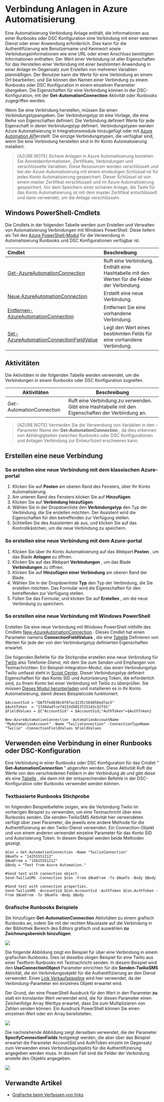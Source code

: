 <properties 
   pageTitle="Verbindung Anlagen in Azure Automatisierung | Microsoft Azure"
   description="Verbindung Anlagen in Azure Automatisierung enthalten die Informationen, die Verbindung zu einem externen Dienst oder einer Anwendung aus einem Runbooks oder DSC Konfiguration erforderlich. In diesem Artikel wird erläutert, die Details der Verbindungen und Anweisungen zum Verfassen von Text und Grafiken mit ihnen zu arbeiten."
   services="automation"
   documentationCenter=""
   authors="bwren"
   manager="stevenka"
   editor="tysonn" />
<tags 
   ms.service="automation"
   ms.devlang="na"
   ms.topic="article"
   ms.tgt_pltfrm="na"
   ms.workload="infrastructure-services"
   ms.date="01/27/2016"
   ms.author="bwren" />

# <a name="connection-assets-in-azure-automation"></a>Verbindung Anlagen in Azure Automatisierung

Eine Automatisierung Verbindung Anlage enthält, die Informationen aus einer Runbooks oder DSC Konfiguration eine Verbindung mit einer externen Dienst oder einer Anwendung erforderlich. Dies kann für die Authentifizierung wie Benutzername und Kennwort sowie Verbindungsinformationen wie eine URL oder einen Anschluss benötigten Informationen enthalten. Der Wert einer Verbindung ist aller Eigenschaften für das Herstellen einer Verbindung mit einer bestimmten Anwendung in einer Anlage im Gegensatz zum Erstellen von mehreren Variablen planmäßigen. Der Benutzer kann die Werte für eine Verbindung an einem Ort bearbeiten, und Sie können den Namen einer Verbindung zu einem Runbooks oder DSC Konfiguration in einem einzelnen Parameter übergeben. Die Eigenschaften für eine Verbindung können in der DSC-Konfiguration, mit der **Get-AutomationConnection** Aktivität oder Runbooks zugegriffen werden.

Wenn Sie eine Verbindung herstellen, müssen Sie einen *Verbindungstyp*angeben. Der Verbindungstyp ist eine Vorlage, die eine Reihe von Eigenschaften definiert. Die Verbindung definiert Werte für jede Eigenschaft in deren Verbindungstyp definiert. Verbindungstypen werden Azure Automatisierung in Integrationsmodule hinzugefügt oder mit [Azure Automation API](http://msdn.microsoft.com/library/azure/mt163818.aspx)erstellt. Die einzige Verbindungstypen, die verfügbar sind, wenn Sie eine Verbindung herstellen sind in Ihr Konto Automatisierung installiert.

>[AZURE.NOTE] Sichere Anlagen in Azure Automatisierung beziehen Sie Anmeldeinformationen, Zertifikate, Verbindungen und verschlüsselte Variablen. Diese Ressourcen werden verschlüsselt und bei der Azure-Automatisierung mit einem eindeutigen Schlüssel ist für jedes Konto Automatisierung gespeichert. Dieser Schlüssel ist von einem master Zertifikat verschlüsselt und im Azure Automatisierung gespeichert. Vor dem Speichern einer sicheren Anlage, die Taste für das Konto Automatisierung ist mit dem master Zertifikat entschlüsselt und dann verwendet, um die Anlage verschlüsseln.

## <a name="windows-powershell-cmdlets"></a>Windows PowerShell-Cmdlets

Die Cmdlets in der folgenden Tabelle werden zum Erstellen und Verwalten von Automatisierung Verbindungen mit Windows PowerShell. Diese liefern als Teil des [Azure PowerShell-Modul](../powershell-install-configure.md) für die Verwendung in Automatisierung Runbooks und DSC Konfigurationen verfügbar ist.

|Cmdlet|Beschreibung|
|:---|:---|
|[Get-AzureAutomationConnection](http://msdn.microsoft.com/library/dn921828.aspx)|Ruft eine Verbindung. Enthält eine Hashtabelle mit den Werten für die Felder der Verbindung.|
|[Neue AzureAutomationConnection](http://msdn.microsoft.com/library/dn921825.aspx)|Erstellt eine neue Verbindung.|
|[Entfernen-AzureAutomationConnection](http://msdn.microsoft.com/library/dn921827.aspx)|Entfernen Sie eine vorhandene Verbindung.|
|[Set-AzureAutomationConnectionFieldValue](http://msdn.microsoft.com/library/dn921826.aspx)|Legt den Wert eines bestimmten Felds für eine vorhandene Verbindung.|

## <a name="activities"></a>Aktivitäten

Die Aktivitäten in der folgenden Tabelle werden verwendet, um die Verbindungen in einem Runbooks oder DSC Konfiguration zugreifen.

|Aktivitäten|Beschreibung|
|---|---|
|Get-AutomationConnection|Ruft eine Verbindung zu verwenden. Gibt eine Hashtabelle mit den Eigenschaften der Verbindung an.|

>[AZURE.NOTE] Vermeiden Sie die Verwendung von Variablen in den – Parameter Name der **Get-AutomationConnection** , da dies erkennen von Abhängigkeiten zwischen Runbooks oder DSC Konfigurationen und Anlagen Verbindung zur Entwurfszeit erschweren kann.

## <a name="creating-a-new-connection"></a>Erstellen eine neue Verbindung

### <a name="to-create-a-new-connection-with-the-azure-classic-portal"></a>So erstellen eine neue Verbindung mit dem klassischen Azure-portal

1. Klicken Sie auf **Posten** am oberen Rand des Fensters, über Ihr Konto Automatisierung.
1. Am unteren Rand des Fensters klicken Sie auf **Hinzufügen**.
1. Klicken Sie auf **Verbindung hinzufügen**.
2. Wählen Sie in der Dropdownliste den **Verbindungstyp** den Typ der Verbindung, die Sie erstellen möchten.  Der Assistent wird die Eigenschaften für den betreffenden zur Verfügung stellen.
1. Schließen Sie des Assistenten ab aus, und klicken Sie auf das Kontrollkästchen, um die neue Verbindung zu speichern.


### <a name="to-create-a-new-connection-with-the-azure-portal"></a>So erstellen eine neue Verbindung mit dem Azure-portal

1. Klicken Sie über Ihr Konto Automatisierung auf das Webpart **Posten** , um das Blade **Anlagen** zu öffnen.
1. Klicken Sie auf das Webpart **Verbindungen** , um das Blade **Verbindungen** zu öffnen.
1. Klicken Sie auf **Hinzufügen einer Verbindung** am oberen Rand der Blade.
2. Wählen Sie in der Dropdownliste **Typ** den Typ der Verbindung, die Sie erstellen möchten. Das Formular wird die Eigenschaften für den betreffenden zur Verfügung stellen.
1. Füllen Sie das Formular, und klicken Sie auf **Erstellen** , um die neue Verbindung zu speichern.



### <a name="to-create-a-new-connection-with-windows-powershell"></a>So erstellen eine neue Verbindung mit Windows PowerShell

Erstellen Sie eine neue Verbindung mit Windows PowerShell mithilfe des Cmdlets [New-AzureAutomationConnection](http://msdn.microsoft.com/library/dn921825.aspx) . Dieses Cmdlet hat einen Parameter namens **ConnectionFieldValues** , die eine [Tabelle](http://technet.microsoft.com/library/hh847780.aspx) Definieren von Werten für jede der von den Verbindungstyp definierten Eigenschaften erwartet.


Die folgenden Befehle für die Stichprobe erstellen eine neue Verbindung für [Twilio](http://www.twilio.com) also Telefonie-Dienst, mit dem Sie zum Senden und Empfangen von Textnachrichten.  Ein Beispiel-Integration-Modul, das einen Verbindungstyp Twilio umfasst steht in [Script Center](http://gallery.technet.microsoft.com/scriptcenter/Twilio-PowerShell-Module-8a8bfef8).  Dieser Verbindungstyp definiert Eigenschaften für das Konto SID und Autorisierung Token, die erforderlich sind, zu Ihrem Konto bei einer Verbindung mit Twilio zu überprüfen.  Sie müssen [Dieses Modul herunterladen](http://gallery.technet.microsoft.com/scriptcenter/Twilio-PowerShell-Module-8a8bfef8) und installieren es in Ihr Konto Automatisierung, damit dieses Beispielcode funktioniert.

    $AccountSid = "DAf5fed830c6f8fac3235c5b9d58ed7ac5"
    $AuthToken  = "17d4dadfce74153d5853725143c52fd1"
    $FieldValues = @{"AccountSid" = $AccountSid;"AuthToken"=$AuthToken}

    New-AzureAutomationConnection -AutomationAccountName "MyAutomationAccount" -Name "TwilioConnection" -ConnectionTypeName "Twilio" -ConnectionFieldValues $FieldValues


## <a name="using-a-connection-in-a-runbook-or-dsc-configuration"></a>Verwenden eine Verbindung in einer Runbooks oder DSC-Konfiguration

Eine Verbindung in einer Runbooks oder DSC Konfiguration für das Cmdlet " **Get-AutomationConnection** " abgerufen werden.  Diese Aktivität Ruft die Werte von den verschiedenen Feldern in der Verbindung ab und gibt diese als eine [Tabelle](http://go.microsoft.com/fwlink/?LinkID=324844) , die dann mit der entsprechenden Befehle in der DSC-Konfiguration oder Runbooks verwendet werden können.

### <a name="textual-runbook-sample"></a>Textbasierte Runbooks Stichprobe
Im folgenden Beispielbefehle zeigen, wie die Verbindung Twilio im vorherigen Beispiel zu verwenden, um eine Textnachricht über eine Runbooks senden.  Die senden-TwilioSMS Aktivität hier verwendeten verfügt über zwei Parameter, die jeweils eine andere Methode für die Authentifizierung an den Twilio-Dienst verwenden.  Ein Connection-Objekt und von einem anderen verwendet einzelne Parameter für das Konto SID und Autorisierung Token.  In diesem Beispiel werden beide Methoden gezeigt.

    $Con = Get-AutomationConnection -Name "TwilioConnection"
    $NumTo = "14255551212"
    $NumFrom = "15625551212"
    $Body = "Text from Azure Automation."

    #Send text with connection object.
    Send-TwilioSMS -Connection $Con -From $NumFrom -To $NumTo -Body $Body

    #Send text with connection properties.
    Send-TwilioSMS -AccountSid $Con.AccountSid -AuthToken $Con.AuthToken -From $NumFrom -To $NumTo -Body $Body

### <a name="graphical-runbook-samples"></a>Grafische Runbooks Beispiele

Sie hinzufügen **Get-AutomationConnection** Aktivitäten zu einem grafisch Runbooks an, indem Sie mit der rechten Maustaste auf die Verbindung in der Bibliothek Bereich des Editors grafisch und auswählen **zu Zeichnungsbereich hinzufügen**.

![](media/automation-connections/connection-add-canvas.png)

Die folgende Abbildung zeigt ein Beispiel für über eine Verbindung in einem grafischen Runbooks.  Dies ist dieselbe obigen Beispiel für eine Twilio aus einer Textform Runbooks mit Textnachricht senden.  In diesem Beispiel wird den **UseConnectionObject** Parameter einrichten für die **Senden-TwilioSMS** Aktivität, die ein Verbindungsobjekt für die Authentifizierung an den Dienst verwendet.  Einen [Link Verkaufspipeline](automation-graphical-authoring-intro.md#links-and-workflow) wird hier verwendet, da der Verbindung-Parameter ein einzelnes Objekt erwartet wird.

Der Grund, der eine PowerShell Ausdruck für den Wert in den Parameter **zu** statt ein konstanter Wert verwendet wird, die für diesen Parameter einen Zeichenfolge Array Werttyp erwartet, dass Sie zum Multiplizieren von Zahlen senden können.  Ein Ausdruck PowerShell können Sie einen einzelnen Wert oder ein Array bereitstellen.

![](media/automation-connections/get-connection-object.png)

Die nachstehende Abbildung zeigt derselben verwendet, die der Parameter **SpecifyConnectionFields** festgelegt werden, die aber über das Beispiel erwartet die Parameter AccountSid und AuthToken einzeln im Gegensatz zum Verwenden eines Verbindungsobjekts für die Authentifizierung angegeben werden muss.  In diesem Fall sind die Felder der Verbindung anstelle des Objekts angegeben.  

![](media/automation-connections/get-connection-properties.png)



## <a name="related-articles"></a>Verwandte Artikel

- [Grafische beim Verfassen von links](automation-graphical-authoring-intro.md#links-and-workflow)
 
